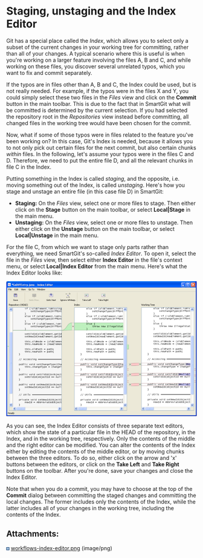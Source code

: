 # Staging, unstaging and the Index Editor

Git has a special place called the *Index*, which allows you to select
only a subset of the current changes in your working tree for
committing, rather than all of your changes. A typical scenario where
this is useful is when you're working on a larger feature involving the
files A, B and C, and while working on these files, you discover several
unrelated typos, which you want to fix and commit separately.

If the typos are in files other than A, B and C, the Index could be
used, but is not really needed. For example, if the typos were in the
files X and Y, you could simply select these two files in the *Files*
view and click on the **Commit** button in the main toolbar. This is due
to the fact that in SmartGit what will be committed is determined by the
current selection. If you had selected the repository root in the
*Repositories* view instead before committing, all changed files in the
working tree would have been chosen for the commit.

Now, what if some of those typos were in files related to the feature
you've been working on? In this case, Git's Index is needed, because it
allows you to not only pick out certain files for the next commit, but
also certain chunks *within* files. In the following, let's assume your
typos were in the files C and D. Therefore, we need to put the entire
file D, and all the relevant chunks in file C in the Index.

Putting something in the Index is called *staging*, and the opposite,
i.e. moving something out of the Index, is called *unstaging*. Here's
how you stage and unstage an entire file (in this case file D) in
SmartGit:

  - **Staging:** On the *Files* view, select one or more files to stage.
    Then either click on the **Stage** button on the main toolbar, or
    select **Local|Stage** in the main menu.
  - **Unstaging:** On the *Files* view, select one or more files to
    unstage. Then either click on the **Unstage** button on the main
    toolbar, or select **Local|Unstage** in the main menu.

For the file C, from which we want to stage only parts rather than
everything, we need SmartGit's so-called *Index Editor*. To open it,
select the file in the *Files* view, then select either **Index Editor**
in the file's context menu, or select **Local|Index Editor** from the
main menu. Here's what the Index Editor looks like:

![](attachments/6979698/6979699.png)

As you can see, the Index Editor consists of three separate text
editors, which show the state of a particular file in the HEAD of the
repository, in the Index, and in the working tree, respectively. Only
the contents of the middle and the right editor can be modified. You can
alter the contents of the Index either by editing the contents of the
middle editor, or by moving chunks between the three editors. To do so,
either click on the arrow and 'x' buttons between the editors, or click
on the **Take Left** and **Take Right** buttons on the toolbar. After
you're done, save your changes and close the Index Editor.

Note that when you do a commit, you may have to choose at the top of the
**Commit** dialog between committing the staged changes and committing
the local changes. The former includes only the contents of the Index,
while the latter includes all of your changes in the working tree,
including the contents of the Index.

<div class="pageSectionHeader">

## Attachments:

</div>

<div class="greybox" data-align="left">

![](images/icons/bullet_blue.gif)
[workflows-index-editor.png](attachments/6979698/6979699.png)
(image/png)  

</div>
